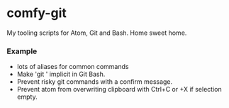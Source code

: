 # comfy-git

My tooling scripts for Atom, Git and Bash. Home sweet home.

### Example

* lots of aliases for common commands
* Make 'git ' implicit in Git Bash.
* Prevent risky git commands with a confirm message.
* Prevent atom from overwriting clipboard with Ctrl+C or +X if selection empty.

